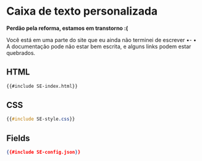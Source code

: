 # Caixa de texto personalizada

<div class="warning"><b>Perdão pela reforma, estamos em transtorno :(</b>

Você está em uma parte do site que eu ainda não terminei de escrever •- •<br>
A documentação pode não estar bem escrita, e alguns links podem estar quebrados.
</div>

## HTML
```html
{{#include SE-index.html}}
```

## CSS
```css
{{#include SE-style.css}}
```

## Fields
```json
{{#include SE-config.json}}
```